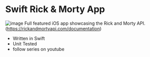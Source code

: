 # Swift Rick & Morty App
![image]([https://github.com/ChengluLin/RickAndMortyiOSApp/blob/main/Image/%E6%88%AA%E5%9C%96%202024-01-31%20%E4%B8%8B%E5%8D%884.36.25.png](https://rickandmortyapi.com/))
Full featured iOS app showcasing the Rick and Morty API.
(https://rickandmortyapi.com/documentation)
- Written in Swift
- Unit Tested
- follow series on youtube
